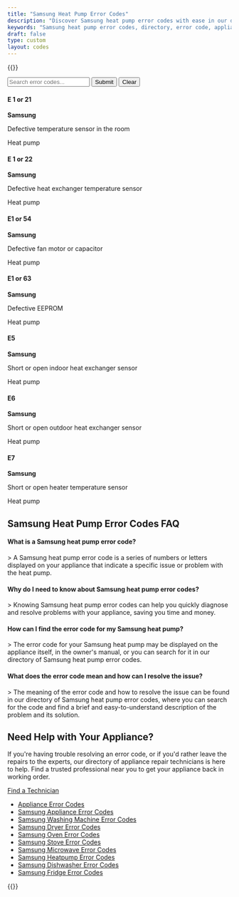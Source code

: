 ```yaml
--- 
title: "Samsung Heat Pump Error Codes"
description: "Discover Samsung heat pump error codes with ease in our directory. Find the error code for your Samsung heat pump, understand the cause of the issue, and quickly resolve it with our easy-to-understand descriptions."
keywords: "Samsung heat pump error codes, directory, error code, appliance brand, issue, cause, description, resolve, easy-to-understand."
draft: false
type: custom
layout: codes
---
```


{{<rawhtml>}}
<form id="error-code-form" class="error-code-form">
  <input type="text" placeholder="Search error codes..." id="error-code-search" class="error-code-search">
  <button type="submit" class="error-code-submit">Submit</button>
  <button type="button" id="clear-search" class="error-code-clear">Clear</button>
</form>

<div class="error-code-container">
<div class="error-code">
  <h4 class="error-code-heading">E 1 or 21</h4>
  <strong class="error-code-brand">Samsung</strong>
  <p class="error-code-description">Defective temperature sensor in the room</p>
  <p class="error-code-appliance-type">Heat pump</p>
</div>
<div class="error-code">
  <h4 class="error-code-heading">E 1 or 22</h4>
  <strong class="error-code-brand">Samsung</strong>
  <p class="error-code-description">Defective heat exchanger temperature sensor</p>
  <p class="error-code-appliance-type">Heat pump</p>
</div>
<div class="error-code">
  <h4 class="error-code-heading">E1 or 54</h4>
  <strong class="error-code-brand">Samsung</strong>
  <p class="error-code-description">Defective fan motor or capacitor</p>
  <p class="error-code-appliance-type">Heat pump</p>
</div>
<div class="error-code">
  <h4 class="error-code-heading">E1 or 63</h4>
  <strong class="error-code-brand">Samsung</strong>
  <p class="error-code-description">Defective EEPROM</p>
  <p class="error-code-appliance-type">Heat pump</p>
</div>
<div class="error-code">
  <h4 class="error-code-heading">E5</h4>
  <strong class="error-code-brand">Samsung</strong>
  <p class="error-code-description">Short or open indoor heat exchanger sensor</p>
  <p class="error-code-appliance-type">Heat pump</p>
</div>
<div class="error-code">
  <h4 class="error-code-heading">E6</h4>
  <strong class="error-code-brand">Samsung</strong>
  <p class="error-code-description">Short or open outdoor heat exchanger sensor</p>
  <p class="error-code-appliance-type">Heat pump</p>
</div>
<div class="error-code">
  <h4 class="error-code-heading">E7</h4>
  <strong class="error-code-brand">Samsung</strong>
  <p class="error-code-description">Short or open heater temperature sensor</p>
  <p class="error-code-appliance-type">Heat pump</p>
</div>
</div>

<h2>Samsung Heat Pump Error Codes FAQ</h2>
<h4>What is a Samsung heat pump error code?</h4>
> A Samsung heat pump error code is a series of numbers or letters displayed on your appliance that indicate a specific issue or problem with the heat pump.
<h4>Why do I need to know about Samsung heat pump error codes?</h4>
> Knowing Samsung heat pump error codes can help you quickly diagnose and resolve problems with your appliance, saving you time and money.
<h4>How can I find the error code for my Samsung heat pump?</h4>
> The error code for your Samsung heat pump may be displayed on the appliance itself, in the owner's manual, or you can search for it in our directory of Samsung heat pump error codes.
<h4>What does the error code mean and how can I resolve the issue?</h4>
> The meaning of the error code and how to resolve the issue can be found in our directory of Samsung heat pump error codes, where you can search for the code and find a brief and easy-to-understand description of the problem and its solution.

<h2>Need Help with Your Appliance?</h2>
<p>If you're having trouble resolving an error code, or if you'd rather leave the repairs to the experts, our directory of appliance repair technicians is here to help. Find a trusted professional near you to get your appliance back in working order.</p>
<a href="/pages/appliance-repair-technicians/" class="btn btn-primary">Find a Technician</a>


<ul>
<li><a href="/error-codes/">Appliance Error Codes</a></li>
<li><a href="/error-codes/samsung">Samsung Appliance Error Codes</a></li>
<li><a href="/error-codes/samsung/washing-machine">Samsung Washing Machine Error Codes</a></li>
<li><a href="/error-codes/samsung/dryer">Samsung Dryer Error Codes</a></li>
<li><a href="/error-codes/samsung/oven">Samsung Oven Error Codes</a></li>
<li><a href="/error-codes/samsung/stove">Samsung Stove Error Codes</a></li>
<li><a href="/error-codes/samsung/microwave">Samsung Microwave Error Codes</a></li>
<li><a href="/error-codes/samsung/heatpump">Samsung Heatpump Error Codes</a></li>
<li><a href="/error-codes/samsung/dishwasher">Samsung Dishwasher  Error Codes</a></li>
<li><a href="/error-codes/samsung/fridge">Samsung Fridge Error Codes</a></li>
</ul>

<script>
   const errorCodeForm = document.querySelector("#error-code-form");
const errorCodeSearch = document.querySelector("#error-code-search");
const errorCodeClear = document.querySelector("#clear-search");
const errorCodes = document.querySelectorAll(".error-code");

errorCodeForm.addEventListener("submit", function(e) {
  e.preventDefault();

  const searchTerm = errorCodeSearch.value.toLowerCase();

  errorCodes.forEach(function(errorCode) {
    const heading = errorCode.querySelector("h4").textContent;
    const brand = errorCode.querySelector("strong").textContent;

    if (heading.toLowerCase().includes(searchTerm) || brand.toLowerCase().includes(searchTerm)) {
      errorCode.style.display = "block";
    } else {
      errorCode.style.display = "none";
    }
  });
});

errorCodeClear.addEventListener("click", function() {
  errorCodeSearch.value = ";
  errorCodes.forEach(function(errorCode) {
    errorCode.style.display = "block";
  });
});

</script>
{{</rawhtml>}}